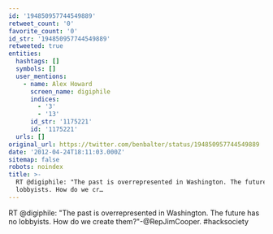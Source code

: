 ```yaml
---
id: '194850957744549889'
retweet_count: '0'
favorite_count: '0'
id_str: '194850957744549889'
retweeted: true
entities:
  hashtags: []
  symbols: []
  user_mentions:
    - name: Alex Howard
      screen_name: digiphile
      indices:
        - '3'
        - '13'
      id_str: '1175221'
      id: '1175221'
  urls: []
original_url: https://twitter.com/benbalter/status/194850957744549889
date: '2012-04-24T18:11:03.000Z'
sitemap: false
robots: noindex
title: >-
  RT @digiphile: "The past is overrepresented in Washington. The future has no
  lobbyists. How do we cr…
---
```


RT @digiphile: "The past is overrepresented in Washington. The future has no lobbyists. How do we create them?"-@RepJimCooper. #hacksociety